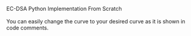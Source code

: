 EC-DSA Python Implementation From Scratch\
\
You can easily change the curve to your desired curve as it is shown in code comments.

